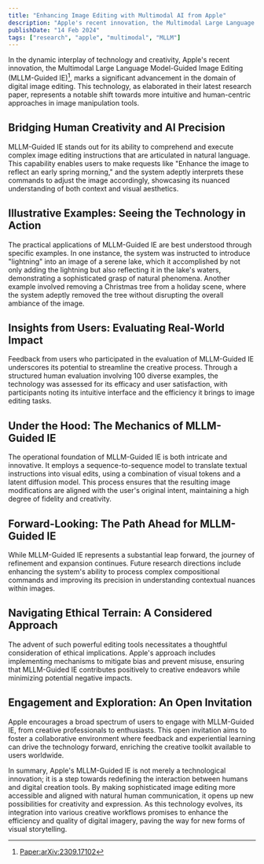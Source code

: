 ```yaml
---
title: "Enhancing Image Editing with Multimodal AI from Apple"
description: "Apple's recent innovation, the Multimodal Large Language Model-Guided Image Editing (MLLM-Guided IE)"
publishDate: "14 Feb 2024"
tags: ["research", "apple", "multimodal", "MLLM"]
---
```


In the dynamic interplay of technology and creativity, Apple's recent innovation, the Multimodal Large Language Model-Guided Image Editing (MLLM-Guided IE)[^1], marks a significant advancement in the domain of digital image editing. This technology, as elaborated in their latest research paper, represents a notable shift towards more intuitive and human-centric approaches in image manipulation tools.

## Bridging Human Creativity and AI Precision

MLLM-Guided IE stands out for its ability to comprehend and execute complex image editing instructions that are articulated in natural language. This capability enables users to make requests like "Enhance the image to reflect an early spring morning," and the system adeptly interprets these commands to adjust the image accordingly, showcasing its nuanced understanding of both context and visual aesthetics.

## Illustrative Examples: Seeing the Technology in Action

The practical applications of MLLM-Guided IE are best understood through specific examples. In one instance, the system was instructed to introduce "lightning" into an image of a serene lake, which it accomplished by not only adding the lightning but also reflecting it in the lake's waters, demonstrating a sophisticated grasp of natural phenomena. Another example involved removing a Christmas tree from a holiday scene, where the system adeptly removed the tree without disrupting the overall ambiance of the image.

## Insights from Users: Evaluating Real-World Impact

Feedback from users who participated in the evaluation of MLLM-Guided IE underscores its potential to streamline the creative process. Through a structured human evaluation involving 100 diverse examples, the technology was assessed for its efficacy and user satisfaction, with participants noting its intuitive interface and the efficiency it brings to image editing tasks.

## Under the Hood: The Mechanics of MLLM-Guided IE

The operational foundation of MLLM-Guided IE is both intricate and innovative. It employs a sequence-to-sequence model to translate textual instructions into visual edits, using a combination of visual tokens and a latent diffusion model. This process ensures that the resulting image modifications are aligned with the user's original intent, maintaining a high degree of fidelity and creativity.

## Forward-Looking: The Path Ahead for MLLM-Guided IE

While MLLM-Guided IE represents a substantial leap forward, the journey of refinement and expansion continues. Future research directions include enhancing the system's ability to process complex compositional commands and improving its precision in understanding contextual nuances within images.

## Navigating Ethical Terrain: A Considered Approach

The advent of such powerful editing tools necessitates a thoughtful consideration of ethical implications. Apple's approach includes implementing mechanisms to mitigate bias and prevent misuse, ensuring that MLLM-Guided IE contributes positively to creative endeavors while minimizing potential negative impacts.

## Engagement and Exploration: An Open Invitation

Apple encourages a broad spectrum of users to engage with MLLM-Guided IE, from creative professionals to enthusiasts. This open invitation aims to foster a collaborative environment where feedback and experiential learning can drive the technology forward, enriching the creative toolkit available to users worldwide.

In summary, Apple's MLLM-Guided IE is not merely a technological innovation; it is a step towards redefining the interaction between humans and digital creation tools. By making sophisticated image editing more accessible and aligned with natural human communication, it opens up new possibilities for creativity and expression. As this technology evolves, its integration into various creative workflows promises to enhance the efficiency and quality of digital imagery, paving the way for new forms of visual storytelling.

[^1]: [Paper:arXiv:2309.17102](<[arXiv:2309.17102](https://arxiv.org/abs/2309.17102v2)>)
